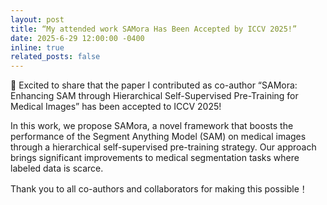 ```yaml
---
layout: post
title: “My attended work SAMora Has Been Accepted by ICCV 2025!”
date: 2025-6-29 12:00:00 -0400
inline: true
related_posts: false
---
```


🎉 Excited to share that the paper I contributed as co-author “SAMora: Enhancing SAM through Hierarchical Self-Supervised Pre-Training for Medical Images” has been accepted to ICCV 2025!

In this work, we propose SAMora, a novel framework that boosts the performance of the Segment Anything Model (SAM) on medical images through a hierarchical self-supervised pre-training strategy. Our approach brings significant improvements to medical segmentation tasks where labeled data is scarce.

Thank you to all co-authors and collaborators for making this possible！
